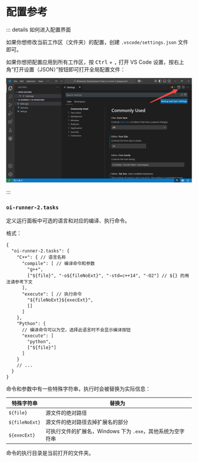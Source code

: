 # 配置参考

::: details 如何进入配置界面

如果你想修改当前工作区（文件夹）的配置，创建 `.vscode/settings.json` 文件即可。

如果你想把配置应用到所有工作区，按 <kbd>Ctrl</kbd> + <kbd>,</kbd> 打开 VS Code 设置，按右上角“打开设置（JSON）”按钮即可打开全局配置文件：

![](/assets/guide/settings.png)

:::

### `oi-runner-2.tasks`

定义运行面板中可选的语言和对应的编译、执行命令。

格式：

```jsonc
{
  "oi-runner-2.tasks": {
    "C++": { // 语言名称
      "compile": [ // 编译命令和参数
        "g++",
        ["${file}", "-o${fileNoExt}", "-std=c++14", "-O2"] // ${} 的用法请参考下文
      ],
      "execute": [ // 执行命令
        "${fileNoExt}${execExt}",
        []
      ]
    },
    "Python": {
      // 编译命令可以为空，选择此语言时不会显示编译按钮
      "execute": [
        "python",
        ["${file}"]
      ]
    }
    // ...
  }
}
```

命令和参数中有一些特殊字符串，执行时会被替换为实际信息：

| 特殊字符串 | 替换为 |
| --- | --- |
| `${file}` | 源文件的绝对路径 |
| `${fileNoExt}` | 源文件的绝对路径去掉扩展名的部分 |
| `${execExt}` | 可执行文件的扩展名，Windows 下为 `.exe`，其他系统为空字符串 |

命令的执行目录是当前打开的文件夹。
